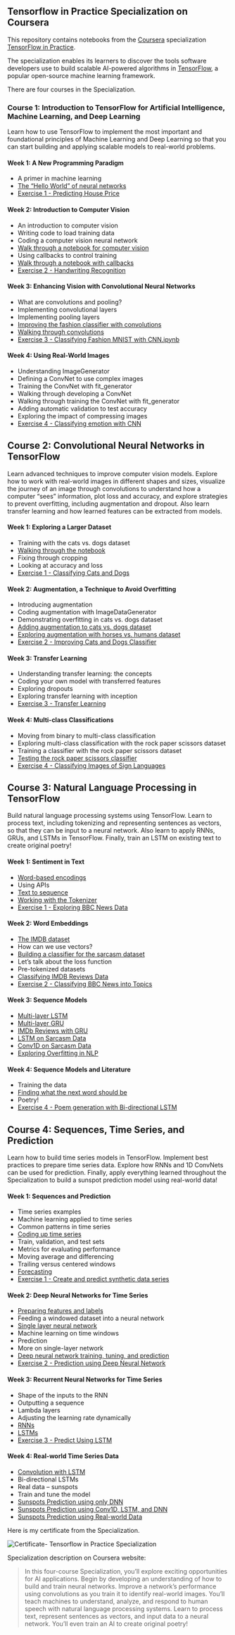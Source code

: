 ## Tensorflow in Practice Specialization on Coursera

This repository contains notebooks from the [Coursera](https://www.coursera.org/) specialization [TensorFlow in Practice](https://www.coursera.org/specializations/tensorflow-in-practice).

The specialization enables its learners to discover the tools software developers use to build scalable AI-powered algorithms in [TensorFlow](https://www.tensorflow.org/), a popular open-source machine learning framework.

There are four courses in the Specialization.

### Course 1: Introduction to TensorFlow for Artificial Intelligence, Machine Learning, and Deep Learning

Learn how to use TensorFlow to implement the most important and foundational principles of Machine Learning and Deep Learning so that you can start building and applying scalable models to real-world problems.

#### Week 1: A New Programming Paradigm

- A primer in machine learning
- [The “Hello World” of neural networks](https://github.com/golamSaroar/tensorflow-in-practice-specialization/blob/master/1-introduction-to-tensorflow-for-AI-ML-DL/1-hello-world-of-neural-networks.ipynb)
- [Exercise 1 - Predicting House Price](https://github.com/golamSaroar/tensorflow-in-practice-specialization/blob/master/1-introduction-to-tensorflow-for-AI-ML-DL/2-exercise1-house-prices.ipynb)

#### Week 2: Introduction to Computer Vision

- An introduction to computer vision
- Writing code to load training data
- Coding a computer vision neural network
- [Walk through a notebook for computer vision](https://github.com/golamSaroar/tensorflow-in-practice-specialization/blob/master/1-introduction-to-tensorflow-for-AI-ML-DL/3-computer-vision-example.ipynb)
- Using callbacks to control training
- [Walk through a notebook with callbacks](https://github.com/golamSaroar/tensorflow-in-practice-specialization/blob/master/1-introduction-to-tensorflow-for-AI-ML-DL/4-implementing-callbacks.ipynb)
- [Exercise 2 - Handwriting Recognition](https://github.com/golamSaroar/tensorflow-in-practice-specialization/blob/master/1-introduction-to-tensorflow-for-AI-ML-DL/5-exercise2-handwriting-recognition.ipynb)

#### Week 3: Enhancing Vision with Convolutional Neural Networks

- What are convolutions and pooling?
- Implementing convolutional layers
- Implementing pooling layers
- [Improving the fashion classifier with convolutions](https://github.com/golamSaroar/tensorflow-in-practice-specialization/blob/master/1-introduction-to-tensorflow-for-AI-ML-DL/6-computer-vision-using-convolution.ipynb)
- [Walking through convolutions](https://github.com/golamSaroar/tensorflow-in-practice-specialization/blob/master/1-introduction-to-tensorflow-for-AI-ML-DL/7-convolution-filters-and-pools.ipynb)
- [Exercise 3 - Classifying Fashion MNIST with CNN.ipynb](https://github.com/golamSaroar/tensorflow-in-practice-specialization/blob/master/1-introduction-to-tensorflow-for-AI-ML-DL/8-exercise3-mnist-with-convolution.ipynb)

#### Week 4: Using Real-World Images

- Understanding ImageGenerator
- Defining a ConvNet to use complex images
- Training the ConvNet with fit_generator
- Walking through developing a ConvNet
- Walking through training the ConvNet with fit_generator
- Adding automatic validation to test accuracy
- Exploring the impact of compressing images
- [Exercise 4 - Classifying emotion with CNN](https://github.com/golamSaroar/tensorflow-in-practice-specialization/blob/master/1-introduction-to-tensorflow-for-AI-ML-DL/10-exercise4-happy-vs-sad.ipynb)

## Course 2: Convolutional Neural Networks in TensorFlow

Learn advanced techniques to improve computer vision models. Explore how to work with real-world images in different shapes and sizes, visualize the journey of an image through convolutions to understand how a computer “sees” information, plot loss and accuracy, and explore strategies to prevent overfitting, including augmentation and dropout. Also learn transfer learning and how learned features can be extracted from models.

#### Week 1: Exploring a Larger Dataset

- Training with the cats vs. dogs dataset
- [Walking through the notebook](https://github.com/golamSaroar/tensorflow-in-practice-specialization/blob/master/2-convolutional-neural-networks-in-tensorflow/1-cnn-cats-vs-dogs.ipynb)
- Fixing through cropping
- Looking at accuracy and loss
- [Exercise 1 - Classifying Cats and Dogs](https://github.com/golamSaroar/tensorflow-in-practice-specialization/blob/master/2-convolutional-neural-networks-in-tensorflow/2-exercise1-cats-vs-dogs.ipynb)

#### Week 2: Augmentation, a Technique to Avoid Overfitting

- Introducing augmentation
- Coding augmentation with ImageDataGenerator
- Demonstrating overfitting in cats vs. dogs dataset
- [Adding augmentation to cats vs. dogs dataset](https://github.com/golamSaroar/tensorflow-in-practice-specialization/blob/master/2-convolutional-neural-networks-in-tensorflow/3-cats-vs-dogs-with-augmentation.ipynb)
- [Exploring augmentation with horses vs. humans dataset](https://github.com/golamSaroar/tensorflow-in-practice-specialization/blob/master/2-convolutional-neural-networks-in-tensorflow/4-horses-vs-humans-with-augmentation.ipynb)
- [Exercise 2 - Improving Cats and Dogs Classifier](https://github.com/golamSaroar/tensorflow-in-practice-specialization/blob/master/2-convolutional-neural-networks-in-tensorflow/5-exercise6-cats-vs-dogs-augmentation.ipynb)

#### Week 3: Transfer Learning

- Understanding transfer learning: the concepts
- Coding your own model with transferred features
- Exploring dropouts
- Exploring transfer learning with inception
- [Exercise 3 - Transfer Learning](https://github.com/golamSaroar/tensorflow-in-practice-specialization/blob/master/2-convolutional-neural-networks-in-tensorflow/7-exercise7-horses-vs-humans-using-transfer-learning.ipynb)

#### Week 4: Multi-class Classifications

- Moving from binary to multi-class classification
- Exploring multi-class classification with the rock paper scissors dataset
- Training a classifier with the rock paper scissors dataset
- [Testing the rock paper scissors classifier](https://github.com/golamSaroar/tensorflow-in-practice-specialization/blob/master/2-convolutional-neural-networks-in-tensorflow/8-rock-paper-scissors.ipynb)
- [Exercise 4 - Classifying Images of Sign Languages](https://github.com/golamSaroar/tensorflow-in-practice-specialization/blob/master/2-convolutional-neural-networks-in-tensorflow/9-exercise8-sign-language-recognition.ipynb)

## Course 3: Natural Language Processing in TensorFlow

Build natural language processing systems using TensorFlow. Learn to process text, including tokenizing and representing sentences as vectors, so that they can be input to a neural network. Also learn to apply RNNs, GRUs, and LSTMs in TensorFlow. Finally, train an LSTM on existing text to create original poetry!

#### Week 1: Sentiment in Text

- [Word-based encodings](https://github.com/golamSaroar/tensorflow-in-practice-specialization/blob/master/3-natural-language-processing-in-tensorflow/1-word-based-encodings.ipynb)
- Using APIs
- [Text to sequence](https://github.com/golamSaroar/tensorflow-in-practice-specialization/blob/master/3-natural-language-processing-in-tensorflow/2-text-to-sequence-and-padding.ipynb)
- [Working with the Tokenizer](https://github.com/golamSaroar/tensorflow-in-practice-specialization/blob/master/3-natural-language-processing-in-tensorflow/3-tokenizer.ipynb)
- [Exercise 1 - Exploring BBC News Data](https://github.com/golamSaroar/tensorflow-in-practice-specialization/blob/master/3-natural-language-processing-in-tensorflow/4-exercise1-tokenize-bbc-text-archive.ipynb)

#### Week 2: Word Embeddings

- [The IMDB dataset](https://github.com/golamSaroar/tensorflow-in-practice-specialization/blob/master/3-natural-language-processing-in-tensorflow/5-imdb-dataset.ipynb)
- How can we use vectors?
- [Building a classifier for the sarcasm dataset](https://github.com/golamSaroar/tensorflow-in-practice-specialization/blob/master/3-natural-language-processing-in-tensorflow/6-sarcasm-dataset.ipynb)
- Let’s talk about the loss function
- Pre-tokenized datasets
- [Classifying IMDB Reviews Data](https://github.com/golamSaroar/tensorflow-in-practice-specialization/blob/master/3-natural-language-processing-in-tensorflow/7-imdb-subwords8k-from-tfds.ipynb)
- [Exercise 2 - Classifying BBC News into Topics](https://github.com/golamSaroar/tensorflow-in-practice-specialization/blob/master/3-natural-language-processing-in-tensorflow/8-exercise2-bbc-text-archive-with-embedding.ipynb)

#### Week 3: Sequence Models

- [Multi-layer LSTM](https://github.com/golamSaroar/tensorflow-in-practice-specialization/blob/master/3-natural-language-processing-in-tensorflow/9-imdb-subwords8k-with-LSTM.ipynb)
- [Multi-layer GRU](https://github.com/golamSaroar/tensorflow-in-practice-specialization/blob/master/3-natural-language-processing-in-tensorflow/10-imdb-subwords8k-with-Conv1D.ipynb)
- [IMDb Reviews with GRU](https://github.com/golamSaroar/tensorflow-in-practice-specialization/blob/master/3-natural-language-processing-in-tensorflow/11-imdb-reviews-with-GRU.ipynb)
- [LSTM on Sarcasm Data](https://github.com/golamSaroar/tensorflow-in-practice-specialization/blob/master/3-natural-language-processing-in-tensorflow/12-sarcasm-with-LSTM.ipynb)
- [Conv1D on Sarcasm Data](https://github.com/golamSaroar/tensorflow-in-practice-specialization/blob/master/3-natural-language-processing-in-tensorflow/13-sarcasm-with-Conv1D.ipynb)
- [Exploring Overfitting in NLP](https://github.com/golamSaroar/tensorflow-in-practice-specialization/blob/master/3-natural-language-processing-in-tensorflow/14-exercise3-exploring-overfitting-in-NLP.ipynb)

#### Week 4: Sequence Models and Literature

- Training the data
- [Finding what the next word should be](https://github.com/golamSaroar/tensorflow-in-practice-specialization/blob/master/3-natural-language-processing-in-tensorflow/15-predicting-next-word.ipynb)
- Poetry!
- [Exercise 4 - Poem generation with Bi-directional LSTM](https://github.com/golamSaroar/tensorflow-in-practice-specialization/blob/master/3-natural-language-processing-in-tensorflow/16-exercise4-shakespeare.ipynb)

## Course 4: Sequences, Time Series, and Prediction

Learn how to build time series models in TensorFlow. Implement best practices to prepare time series data. Explore how RNNs and 1D ConvNets can be used for prediction. Finally, apply everything learned throughout the Specialization to build a sunspot prediction model using real-world data!

#### Week 1: Sequences and Prediction

- Time series examples
- Machine learning applied to time series
- Common patterns in time series
- [Coding up time series](https://github.com/golamSaroar/tensorflow-in-practice-specialization/blob/master/4-sequences-timeseries-and-prediction/1-coding-up-timeseries.ipynb)
- Train, validation, and test sets
- Metrics for evaluating performance
- Moving average and differencing
- Trailing versus centered windows
- [Forecasting](https://github.com/golamSaroar/tensorflow-in-practice-specialization/blob/master/4-sequences-timeseries-and-prediction/2-forecasting.ipynb)
- [Exercise 1 - Create and predict synthetic data series](https://github.com/golamSaroar/tensorflow-in-practice-specialization/blob/master/4-sequences-timeseries-and-prediction/3-exercise1-create-and-predict-synthetic-dataseries.ipynb)

#### Week 2: Deep Neural Networks for Time Series

- [Preparing features and labels](https://github.com/golamSaroar/tensorflow-in-practice-specialization/blob/master/4-sequences-timeseries-and-prediction/4-preparing-features-and-labels.ipynb)
- Feeding a windowed dataset into a neural network
- [Single layer neural network](https://github.com/golamSaroar/tensorflow-in-practice-specialization/blob/master/4-sequences-timeseries-and-prediction/5-single-layer-neural-network.ipynb)
- Machine learning on time windows
- Prediction
- More on single-layer network
- [Deep neural network training, tuning, and prediction](https://github.com/golamSaroar/tensorflow-in-practice-specialization/blob/master/4-sequences-timeseries-and-prediction/6-deep-neural-network.ipynb)
- [Exercise 2 - Prediction using Deep Neural Network](https://github.com/golamSaroar/tensorflow-in-practice-specialization/blob/master/4-sequences-timeseries-and-prediction/7-exercise2-prediction-using-deep-neural-network.ipynb)

#### Week 3: Recurrent Neural Networks for Time Series

- Shape of the inputs to the RNN
- Outputting a sequence
- Lambda layers
- Adjusting the learning rate dynamically
- [RNNs](https://github.com/golamSaroar/tensorflow-in-practice-specialization/blob/master/4-sequences-timeseries-and-prediction/8-recurrent-neural-network.ipynb)
- [LSTMs](https://github.com/golamSaroar/tensorflow-in-practice-specialization/blob/master/4-sequences-timeseries-and-prediction/9-LSTM.ipynb)
- [Exercise 3 - Predict Using LSTM](https://github.com/golamSaroar/tensorflow-in-practice-specialization/blob/master/4-sequences-timeseries-and-prediction/10-exercise3-predict-using-LSTM.ipynb)

#### Week 4: Real-world Time Series Data

- [Convolution with LSTM](https://github.com/golamSaroar/tensorflow-in-practice-specialization/blob/master/4-sequences-timeseries-and-prediction/11-convolution-with-LSTM.ipynb)
- Bi-directional LSTMs
- Real data – sunspots
- Train and tune the model
- [Sunspots Prediction using only DNN](https://github.com/golamSaroar/tensorflow-in-practice-specialization/blob/master/4-sequences-timeseries-and-prediction/12-sunspots-prediction-using-only-DNN.ipynb)
- [Sunspots Prediction using Conv1D, LSTM, and DNN](https://github.com/golamSaroar/tensorflow-in-practice-specialization/blob/master/4-sequences-timeseries-and-prediction/13-sunspots-prediction-using-conv1D-LSTM-DNN.ipynb)
- [Sunspots Prediction using Real-world Data](https://github.com/golamSaroar/tensorflow-in-practice-specialization/blob/master/4-sequences-timeseries-and-prediction/14-exercise4-sunspots-prediction-using-realworld-data.ipynb)

Here is my certificate from the Specialization.

![Certificate- Tensorflow in Practice Specialization](certificate-tensorflow-in-practice.jpg)

Specialization description on Coursera website:

> In this four-course Specialization, you’ll explore exciting opportunities for AI applications. Begin by developing an understanding of how to build and train neural networks. Improve a network’s performance using convolutions as you train it to identify real-world images. You’ll teach machines to understand, analyze, and respond to human speech with natural language processing systems. Learn to process text, represent sentences as vectors, and input data to a neural network. You’ll even train an AI to create original poetry!